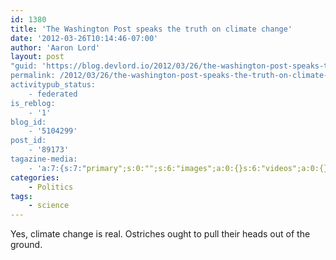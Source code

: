 ```yaml
---
id: 1380
title: 'The Washington Post speaks the truth on climate change'
date: '2012-03-26T10:14:46-07:00'
author: 'Aaron Lord'
layout: post
"guid: 'https://blog.devlord.io/2012/03/26/the-washington-post-speaks-the-truth-on-climate-change/'
permalink: /2012/03/26/the-washington-post-speaks-the-truth-on-climate-change/
activitypub_status:
    - federated
is_reblog:
    - '1'
blog_id:
    - '5104299'
post_id:
    - '89173'
tagazine-media:
    - 'a:7:{s:7:"primary";s:0:"";s:6:"images";a:0:{}s:6:"videos";a:0:{}s:11:"image_count";s:1:"0";s:6:"author";s:8:"28099389";s:7:"blog_id";s:8:"28571045";s:9:"mod_stamp";s:19:"2012-03-26 18:15:30";}'
categories:
    - Politics
tags:
    - science
---
```


Yes, climate change is real. Ostriches ought to pull their heads out of the ground.